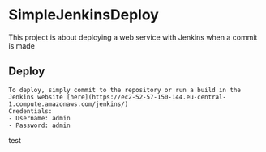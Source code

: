 # SimpleJenkinsDeploy
This project is about deploying a web service with Jenkins when a commit is made


## Deploy 
    To deploy, simply commit to the repository or run a build in the Jenkins website [here](https://ec2-52-57-150-144.eu-central-1.compute.amazonaws.com/jenkins/)
    Credentials:
    - Username: admin
    - Password: admin
test
